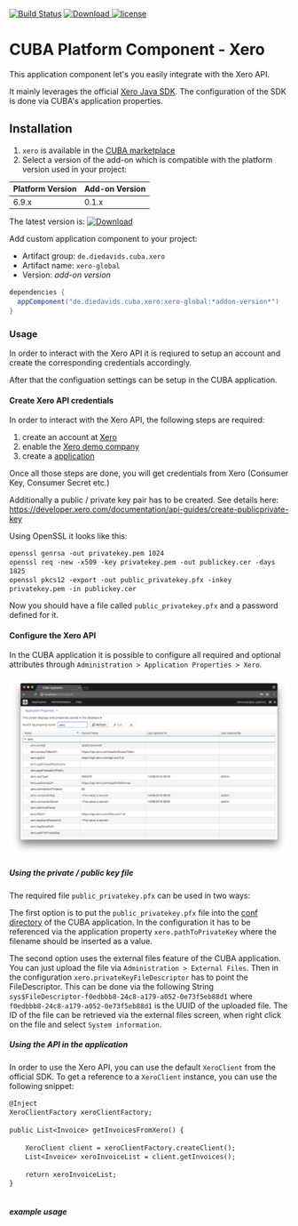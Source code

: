[![Build Status](https://travis-ci.org/mariodavid/cuba-component-xero.svg?branch=master)](https://travis-ci.org/mariodavid/cuba-component-xero)
[ ![Download](https://api.bintray.com/packages/mariodavid/cuba-components/cuba-component-xero/images/download.svg) ](https://bintray.com/mariodavid/cuba-components/cuba-component-xero/_latestVersion)
[![license](https://img.shields.io/badge/license-Apache%20License%202.0-blue.svg?style=flat)](http://www.apache.org/licenses/LICENSE-2.0)

# CUBA Platform Component - Xero

This application component let's you easily integrate with the Xero API.

It mainly leverages the official [Xero Java SDK](https://github.com/XeroAPI/Xero-Java). The configuration of the SDK is done via CUBA's application properties.


## Installation

1. `xero` is available in the [CUBA marketplace](https://www.cuba-platform.com/marketplace)
2. Select a version of the add-on which is compatible with the platform version used in your project:

| Platform Version | Add-on Version |
| ---------------- | -------------- |
| 6.9.x            | 0.1.x          |


The latest version is: [ ![Download](https://api.bintray.com/packages/mariodavid/cuba-components/cuba-component-xero/images/download.svg) ](https://bintray.com/mariodavid/cuba-components/cuba-component-xero/_latestVersion)

Add custom application component to your project:

* Artifact group: `de.diedavids.cuba.xero`
* Artifact name: `xero-global`
* Version: *add-on version*

```groovy
dependencies {
  appComponent("de.diedavids.cuba.xero:xero-global:*addon-version*")
}
```


### Usage

In order to interact with the Xero API it is reqiured to setup an account and create the corresponding credentials
accordingly.

After that the configuation settings can be setup in the CUBA application.

#### Create Xero API credentials

In order to interact with the Xero API, the following steps are required:

1. create an account at [Xero](https://www.xero.com/signup/api/)
2. enable the [Xero demo company](https://developer.xero.com/documentation/getting-started/development-accounts/)
3. create a [application](https://api.xero.com/Application)

Once all those steps are done, you will get credentials from Xero (Consumer Key, Consumer Secret etc.)

Additionally a public / private key pair has to be created. See details here:
https://developer.xero.com/documentation/api-guides/create-publicprivate-key

Using OpenSSL it looks like this:
```
openssl genrsa -out privatekey.pem 1024
openssl req -new -x509 -key privatekey.pem -out publickey.cer -days 1825
openssl pkcs12 -export -out public_privatekey.pfx -inkey privatekey.pem -in publickey.cer
```

Now you should have a file called `public_privatekey.pfx` and a password defined for it.


#### Configure the Xero API

In the CUBA application it is possible to configure all required and optional attributes through `Administration > Application Properties > Xero`.
 
![Xero configuration](https://github.com/mariodavid/cuba-component-xero/blob/master/img/1-xero-configuration.png)

##### Using the private / public key file

The required file `public_privatekey.pfx` can be used in two ways:

The first option is to put the `public_privatekey.pfx` file into the [conf directory](https://doc.cuba-platform.com/manual-6.9/conf_dir.html) of the CUBA application.
In the configuration it has to be referenced via the application property `xero.pathToPrivateKey` where the filename
should be inserted as a value.

The second option uses the external files feature of the CUBA application. You can just upload the file via `Administration > External Files`.
Then in the configuration `xero.privateKeyFileDescriptor` has to point the FileDescriptor. This can be done
via the following String `sys$FileDescriptor-f0edbbb8-24c8-a179-a052-0e73f5eb88d1` where `f0edbbb8-24c8-a179-a052-0e73f5eb88d1` is the UUID of the uploaded file.
The ID of the file can be retrieved via the external files screen, when right click on the file and select `System information`.



##### Using the API in the application

In order to use the Xero API, you can use the default `XeroClient` from the official SDK.
To get a reference to a `XeroClient` instance, you can use the following snippet:

```
@Inject
XeroClientFactory xeroClientFactory;

public List<Invoice> getInvoicesFromXero() {

    XeroClient client = xeroClientFactory.createClient();
    List<Invoice> xeroInvoiceList = client.getInvoices();

    return xeroInvoiceList;
}


```


##### example usage
